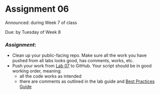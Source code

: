 # Assignment 06

Announced: during Week 7 of class

Due: by Tuesday of Week 8

### *Assignment*:
+ Clean up your public-facing repo.  Make sure all the work you have pushed from all labs looks good, has comments, works, etc.
+ Push your work from [Lab 07](https://github.com/flaxmans/CompBio_on_git/blob/master/Labs/Lab07/Lab07_UserDefinedFunctions.md) to GitHub.  Your script should be in good working order, meaning:   
    + all the code works as intended
    + there are comments as outlined in the lab guide and [Best Practices Guide](https://github.com/flaxmans/CompBio_on_git/blob/master/CourseDocuments/BestPractices.md)
